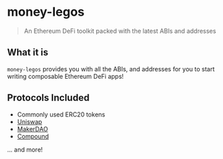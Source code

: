 # money-legos

> An Ethereum DeFi toolkit packed with the latest ABIs and addresses

## What it is

`money-legos` provides you with all the ABIs, and addresses for you to start writing composable Ethereum DeFi apps!

## Protocols Included

- Commonly used ERC20 tokens
- [Uniswap](http://docs.uniswap.io)
- [MakerDAO](https://changelog.makerdao.com/)
- [Compound](https://compound.finance/developers)

... and more!
